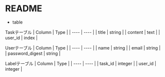 # README

* table

Taskテーブル
|  Column  |  Type  |
| ---- | ---- |
|  title  |  string  |
|  content  |  text  |
|  user_id  |  index  |

Userテーブル
|  Column  |  Type  |
| ---- | ---- |
|  name  |  string  |
|  email  |  string  |
|  password_digest  |  string  |

Labelテーブル
|  Column  |  Type  |
| ---- | ---- |
|  task_id  |  integer  |
|  user_id  |  integer  |
